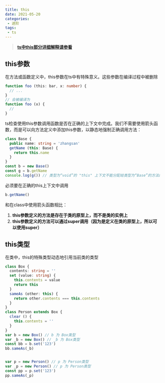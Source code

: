 ```yaml
---
title: this
date: 2021-05-20
categories:
 - 进阶
tags:
 - ts
---
```


> **[ts中this部分详细解释请参看](https://zhuanlan.zhihu.com/p/104565681)**


## this参数
在方法或函数定义中，this参数在ts中有特殊意义。这些参数在编译过程中被删除
```ts
function foo (this: bar, x: number) {
  // ...
}
// 会被编译为
function foo (x) {
  // 
}
```
ts检查使用this参数调用函数是否在正确的上下文中完成。我们不需要使用箭头函数，而是可以向方法定义中添加this参数，以静态地强制正确调用方法：
```ts
class Base {
  public name: string = 'zhangsan'
  getName (this: Base) {
    return this.name
  }
}
const b = new Base()
const g = b.getName
console.log(g()) // 类型为“void”的 "this" 上下文不能分配给类型为“Base”的方法的 "this"
```
必须要在正确的this上下文中调用
```ts
b.getName()
```
和在class中使用箭头函数相比：
1. **this参数定义的方法是存在于类的原型上，而不是类的实例上**
2. **this参数定义的方法可以通过super调用（因为是定义在类的原型上，所以可以使用super）**

## this类型
在类中，this的特殊类型动态地引用当前类的类型
```ts
class Box {
  contents: string = ''
  set (value: string) {
    this.contents = value
    return this
  }
  sameAs (other: this) {
    return other.contents === this.contents
  }
}
class Person extends Box {
  clear () {
    this.contents = ''
  }
}
var b = new Box() // b 为 Box类型
var _b = new Box() // _b 为 Box类型
const bb = b.set('123')
bb.sameAs(_b)


var p = new Person() // p 为 Person类型
var _p = new Person() // p 为 Person类型
const pp = p.set('123')
pp.sameAs(_p)
```